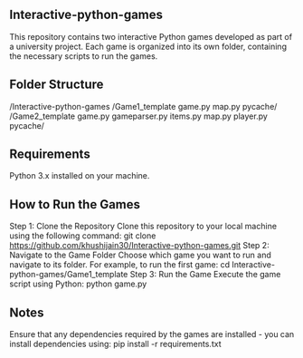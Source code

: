 ## Interactive-python-games
This repository contains two interactive Python games developed as part of a university project. Each game is organized into its own folder, containing the necessary scripts to run the games.
## Folder Structure
/Interactive-python-games
/Game1_template
game.py
map.py
pycache/
/Game2_template
game.py
gameparser.py
items.py
map.py
player.py
pycache/
## Requirements
Python 3.x installed on your machine.
## How to Run the Games
Step 1: Clone the Repository
Clone this repository to your local machine using the following command:
git clone https://github.com/khushijain30/Interactive-python-games.git
Step 2: Navigate to the Game Folder
Choose which game you want to run and navigate to its folder. For example, to run the first game:
cd Interactive-python-games/Game1_template
Step 3: Run the Game
Execute the game script using Python: python game.py
## Notes
Ensure that any dependencies required by the games are installed - you can install dependencies using:
pip install -r requirements.txt




